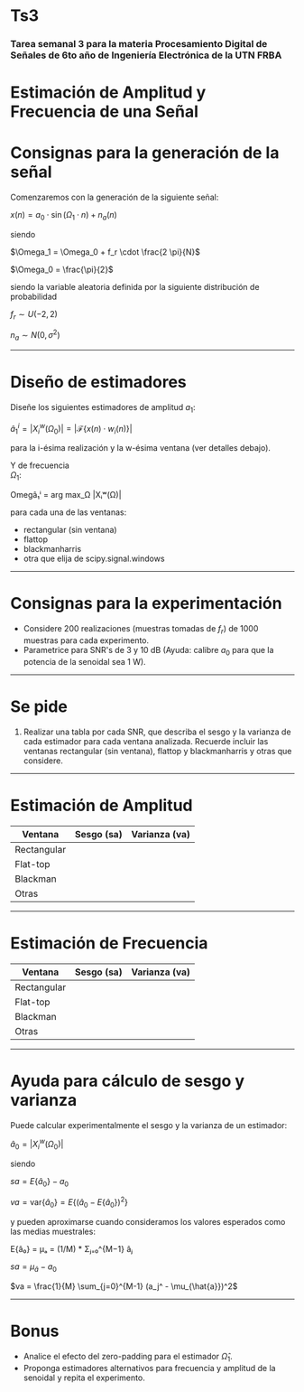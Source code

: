 # Ts3
### Tarea semanal 3 para la materia Procesamiento Digital de Señales de 6to año de Ingeniería Electrónica de la UTN FRBA


# Estimación de Amplitud y Frecuencia de una Señal
# Consignas para la generación de la señal

Comenzaremos con la generación de la siguiente señal:

$x(n) = a_0 \cdot \sin(\Omega_1 \cdot n) + n_a(n)$

siendo

$\Omega_1 = \Omega_0 + f_r \cdot \frac{2 \pi}{N}$

$\Omega_0 = \frac{\pi}{2}$

siendo la variable aleatoria definida por la siguiente distribución de probabilidad

$f_r \sim U(-2, 2)$

$n_a \sim N(0, \sigma^2)$

---

# Diseño de estimadores

Diseñe los siguientes estimadores de amplitud $a_1$:

$\hat{a}_1^i = |X_i^w(\Omega_0)| = \left| \mathcal{F} \{ x(n) \cdot w_i(n) \} \right|$

para la i-ésima realización y la w-ésima ventana (ver detalles debajo).

Y de frecuencia  
$\Omega_1$:

Omegâ₁ⁱ = arg max_Ω |Xᵢʷ(Ω)|


para cada una de las ventanas:


- rectangular (sin ventana)
- flattop
- blackmanharris
- otra que elija de scipy.signal.windows

---

# Consignas para la experimentación

- Considere 200 realizaciones (muestras tomadas de $f_r$) de 1000 muestras para cada experimento.
- Parametrice para SNR's de 3 y 10 dB (Ayuda: calibre $a_0$ para que la potencia de la senoidal sea 1 W).

---

# Se pide

1. Realizar una tabla por cada SNR, que describa el sesgo y la varianza de cada estimador para cada ventana analizada. Recuerde incluir las ventanas rectangular (sin ventana), flattop y blackmanharris y otras que considere.

---

# Estimación de Amplitud

| Ventana      | Sesgo (sa) | Varianza (va) |
|--------------|------------|---------------|
| Rectangular  |            |               |
| Flat-top     |            |               |
| Blackman     |            |               |
| Otras        |            |               |

---

# Estimación de Frecuencia

| Ventana      | Sesgo (sa) | Varianza (va) |
|--------------|------------|---------------|
| Rectangular  |            |               |
| Flat-top     |            |               |
| Blackman     |            |               |
| Otras        |            |               |

---

# Ayuda para cálculo de sesgo y varianza

Puede calcular experimentalmente el sesgo y la varianza de un estimador:

$\hat{a}_0 = |X_i^w(\Omega_0)|$

siendo

$sa = E\{\hat{a}_0\} - a_0$

$va = \mathrm{var}\{\hat{a}_0\} = E \{ (\hat{a}_0 - E\{\hat{a}_0\})^2 \}$

y pueden aproximarse cuando consideramos los valores esperados como las medias muestrales:

E{â₀} = μₐ = (1/M) * Σⱼ₌₀^{M−1} âⱼ


$sa = \mu_{\hat{a}} - a_0$

$va = \frac{1}{M} \sum_{j=0}^{M-1} (a_j^ - \mu_{\hat{a}})^2$

---

# Bonus

- Analice el efecto del zero-padding para el estimador $\hat{\Omega}_1$.
- Proponga estimadores alternativos para frecuencia y amplitud de la senoidal y repita el experimento.



```python

```
